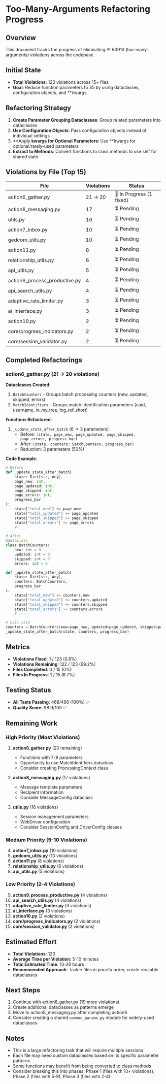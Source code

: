 # Too-Many-Arguments Refactoring Progress

## Overview
This document tracks the progress of eliminating PLR0913 (too-many-arguments) violations across the codebase.

## Initial State
- **Total Violations**: 123 violations across 15+ files
- **Goal**: Reduce function parameters to ≤5 by using dataclasses, configuration objects, and **kwargs

## Refactoring Strategy
1. **Create Parameter Grouping Dataclasses**: Group related parameters into dataclasses
2. **Use Configuration Objects**: Pass configuration objects instead of individual settings
3. **Apply **kwargs for Optional Parameters**: Use **kwargs for optional/rarely-used parameters
4. **Extract to Methods**: Convert functions to class methods to use self for shared state

## Violations by File (Top 15)
| File | Violations | Status |
|------|------------|--------|
| action6_gather.py | 21 → 20 | 🔄 In Progress (1 fixed) |
| action8_messaging.py | 17 | ⏳ Pending |
| utils.py | 16 | ⏳ Pending |
| action7_inbox.py | 10 | ⏳ Pending |
| gedcom_utils.py | 10 | ⏳ Pending |
| action11.py | 8 | ⏳ Pending |
| relationship_utils.py | 6 | ⏳ Pending |
| api_utils.py | 5 | ⏳ Pending |
| action9_process_productive.py | 4 | ⏳ Pending |
| api_search_utils.py | 4 | ⏳ Pending |
| adaptive_rate_limiter.py | 3 | ⏳ Pending |
| ai_interface.py | 3 | ⏳ Pending |
| action10.py | 2 | ⏳ Pending |
| core/progress_indicators.py | 2 | ⏳ Pending |
| core/session_validator.py | 2 | ⏳ Pending |

## Completed Refactorings

### action6_gather.py (21 → 20 violations)

**Dataclasses Created**:
1. `BatchCounters` - Groups batch processing counters (new, updated, skipped, errors)
2. `MatchIdentifiers` - Groups match identification parameters (uuid, username, in_my_tree, log_ref_short)

**Functions Refactored**:
1. `_update_state_after_batch` (6 → 3 parameters)
   - Before: `(state, page_new, page_updated, page_skipped, page_errors, progress_bar)`
   - After: `(state, counters: BatchCounters, progress_bar)`
   - Reduction: 3 parameters (50%)

**Code Example**:
```python
# Before
def _update_state_after_batch(
    state: Dict[str, Any],
    page_new: int,
    page_updated: int,
    page_skipped: int,
    page_errors: int,
    progress_bar
):
    state["total_new"] += page_new
    state["total_updated"] += page_updated
    state["total_skipped"] += page_skipped
    state["total_errors"] += page_errors
    # ...

# After
@dataclass
class BatchCounters:
    new: int = 0
    updated: int = 0
    skipped: int = 0
    errors: int = 0

def _update_state_after_batch(
    state: Dict[str, Any],
    counters: BatchCounters,
    progress_bar
):
    state["total_new"] += counters.new
    state["total_updated"] += counters.updated
    state["total_skipped"] += counters.skipped
    state["total_errors"] += counters.errors
    # ...

# Call site
counters = BatchCounters(new=page_new, updated=page_updated, skipped=page_skipped, errors=page_errors)
_update_state_after_batch(state, counters, progress_bar)
```

## Metrics
- **Violations Fixed**: 1 / 123 (0.8%)
- **Violations Remaining**: 122 / 123 (99.2%)
- **Files Completed**: 0 / 15 (0%)
- **Files In Progress**: 1 / 15 (6.7%)

## Testing Status
- **All Tests Passing**: 468/468 (100%) ✅
- **Quality Score**: 98.9/100 ✅

## Remaining Work

### High Priority (Most Violations)
1. **action6_gather.py** (20 remaining)
   - Functions with 7-9 parameters
   - Opportunity to use MatchIdentifiers dataclass
   - Consider creating ProcessingContext class

2. **action8_messaging.py** (17 violations)
   - Message template parameters
   - Recipient information
   - Consider MessageConfig dataclass

3. **utils.py** (16 violations)
   - Session management parameters
   - WebDriver configuration
   - Consider SessionConfig and DriverConfig classes

### Medium Priority (5-10 Violations)
4. **action7_inbox.py** (10 violations)
5. **gedcom_utils.py** (10 violations)
6. **action11.py** (8 violations)
7. **relationship_utils.py** (6 violations)
8. **api_utils.py** (5 violations)

### Low Priority (2-4 Violations)
9. **action9_process_productive.py** (4 violations)
10. **api_search_utils.py** (4 violations)
11. **adaptive_rate_limiter.py** (3 violations)
12. **ai_interface.py** (3 violations)
13. **action10.py** (2 violations)
14. **core/progress_indicators.py** (2 violations)
15. **core/session_validator.py** (2 violations)

## Estimated Effort
- **Total Violations**: 123
- **Average Time per Violation**: 5-10 minutes
- **Total Estimated Time**: 10-20 hours
- **Recommended Approach**: Tackle files in priority order, create reusable dataclasses

## Next Steps
1. Continue with action6_gather.py (19 more violations)
2. Create additional dataclasses as patterns emerge
3. Move to action8_messaging.py after completing action6
4. Consider creating a shared `common_params.py` module for widely-used dataclasses

## Notes
- This is a large refactoring task that will require multiple sessions
- Each file may need custom dataclasses based on its specific parameter patterns
- Some functions may benefit from being converted to class methods
- Consider breaking this into phases: Phase 1 (files with 10+ violations), Phase 2 (files with 5-9), Phase 3 (files with 2-4)


